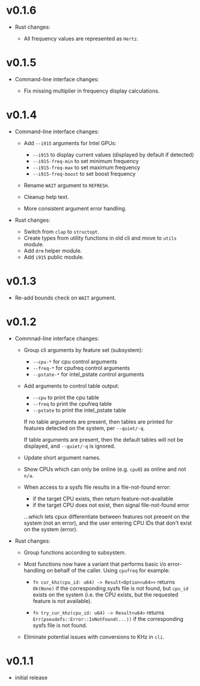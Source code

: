 # v0.1.6

- Rust changes:

  - All frequency values are represented as `Hertz`.

# v0.1.5

- Command-line interface changes: 

  - Fix missing multiplier in frequency display calculations.
  
# v0.1.4

- Command-line interface changes:

  - Add `--i915` arguments for Intel GPUs:
  
    - `--i915` to display current values (displayed by default if detected)
    - `--i915-freq-min` to set minimum frequency
    - `--i915-freq-max` to set maximum frequency
    - `--i915-freq-boost` to set boost frequency

  - Rename `WAIT` argument to `REFRESH`.
  - Cleanup help text.
  - More consistent argument error handling.

- Rust changes:

  - Switch from `clap` to `structopt`.
  - Create types from utility functions in old cli and move to `utils` module.
  - Add `drm` helper module.
  - Add `i915` public module.

# v0.1.3

- Re-add bounds check on `WAIT` argument.

# v0.1.2

- Commnad-line interface changes:

  - Group cli arguments by feature set (subsystem):

    - `--cpu-*` for cpu control arguments
    - `--freq-*` for cpufreq control arguments
    - `--pstate-*` for intel_pstate control arguments

  - Add arguments to control table output:

    - `--cpu` to print the cpu table
    - `--freq` to print the cpufreq table
    - `--pstate` to print the intel_pstate table 

    If no table arguments are present, then tables are printed for features
    detected on the system, per `--quiet/-q`.

    If table arguments are present, then the default tables will not be displayed,
    and `--quiet/-q` is ignored.

  - Update short argument names.

  - Show CPUs which can only be online (e.g. `cpu0`) as online and not `n/a`.

  - When access to a sysfs file results in a file-not-found error:

    - if the target CPU exists, then return feature-not-available
    - if the target CPU does not exist, then signal file-not-found error
    
    ...which lets cpux differentiate between features not present on the system (not
    an error), and the user entering CPU IDs that don't exist on the system (error).

- Rust changes:

  - Group functions according to subsystem.

  - Most functions now have a variant that performs basic i/o error-handling
    on behalf of the caller. Using `cpufreq` for example:

    - `fn cur_khz(cpu_id: u64) -> Result<Option<u64>>` returns `Ok(None)`
      if the corresponding sysfs file is not found, but `cpu_id` exists on the system (i.e. the
      CPU exists, but the requested feature is not available).
      

    - `fn try_cur_khz(cpu_id: u64) -> Result<u64>` returns `Err(pseudofs::Error::IoNotFound(...))`
      if the corresponding sysfs file is not found.
  
  - Eliminate potential issues with conversions to KHz in `cli`.

# v0.1.1

- initial release

